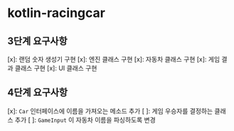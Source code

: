 # kotlin-racingcar

## 3단계 요구사항

[x]: 랜덤 숫자 생성기 구현
[x]: 엔진 클래스 구현
[x]: 자동차 클래스 구현
[x]: 게임 결과 클래스 구현
[x]: UI 클래스 구현

## 4단계 요구사항

[x]: `Car` 인터페이스에 이름을 가져오는 메소드 추가
[ ]: 게임 우승자를 결정하는 클래스 추가
[ ]: `GameInput` 이 자동차 이름을 파싱하도록 변경

